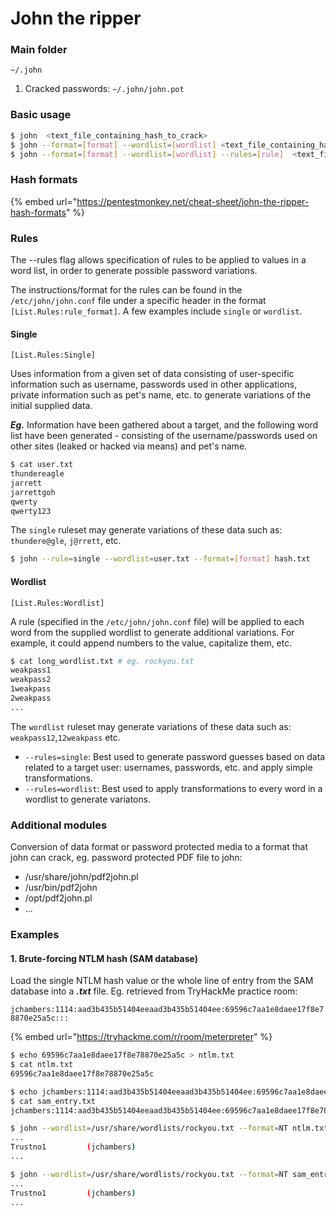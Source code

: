 # John the ripper

### Main folder

`~/.john`

1. Cracked passwords: `~/.john/john.pot`

### Basic usage

```bash
$ john  <text_file_containing_hash_to_crack>
$ john --format=[format] --wordlist=[wordlist] <text_file_containing_hash_to_crack>
$ john --format=[format] --wordlist=[wordlist] --rules=[rule]  <text_file_containing_hash_to_crack>
```

### Hash formats

{% embed url="https://pentestmonkey.net/cheat-sheet/john-the-ripper-hash-formats" %}

### Rules

The --rules flag allows specification of rules to be applied to values in a word list, in order to generate possible password variations.

The instructions/format for the rules can be found in the `/etc/john/john.conf` file under a specific header in the format `[List.Rules:rule_format]`. A few examples include `single` or `wordlist`.

#### Single

`[List.Rules:Single]`

Uses information from a given set of data consisting of user-specific information such as username, passwords used in other applications, private information such as pet's name, etc. to generate variations of the initial supplied data.

_**Eg.**_ Information have been gathered about a target, and the following word list have been generated - consisting of the username/passwords used on other sites (leaked or hacked via means) and pet's name.

```bash
$ cat user.txt
thundereagle
jarrett
jarrettgoh
qwerty
qwerty123
```

The `single` ruleset may generate variations of these data such as: `thundere@gle`, `j@rrett`, etc.

```bash
$ john --rule=single --wordlist=user.txt --format=[format] hash.txt
```

#### Wordlist

`[List.Rules:Wordlist]`

A rule (specified in the `/etc/john/john.conf` file) will be applied to each word from the supplied wordlist to generate additional variations. For example, it could append numbers to the value, capitalize them, etc.

```bash
$ cat long_wordlist.txt # eg. rockyou.txt
weakpass1
weakpass2
1weakpass
2weakpass
...
```

The `wordlist` ruleset may generate variations of these data such as: `weakpass12`,`12weakpass` etc.

* `--rules=single`: Best used to generate password guesses based on data related to a target user: usernames, passwords, etc. and apply simple transformations.
* `--rules=wordlist`: Best used to apply transformations to every word in a wordlist to generate variatons.

### Additional modules

Conversion of data format or password protected media to a format that john can crack, eg. password protected PDF file to john:

* /usr/share/john/pdf2john.pl&#x20;
* /usr/bin/pdf2john&#x20;
* /opt/pdf2john.pl
* ...

### Examples

#### 1. Brute-forcing NTLM hash (SAM database)

Load the single NTLM hash value or the whole line of entry from the SAM database into a _**.txt**_ file. Eg. retrieved from TryHackMe practice room:

`jchambers:1114:aad3b435b51404eeaad3b435b51404ee:69596c7aa1e8daee17f8e78870e25a5c:::`

{% embed url="https://tryhackme.com/r/room/meterpreter" %}

```bash
$ echo 69596c7aa1e8daee17f8e78870e25a5c > ntlm.txt
$ cat ntlm.txt
69596c7aa1e8daee17f8e78870e25a5c

$ echo jchambers:1114:aad3b435b51404eeaad3b435b51404ee:69596c7aa1e8daee17f8e78870e25a5c::: > sam_entry.txt
$ cat sam_entry.txt
jchambers:1114:aad3b435b51404eeaad3b435b51404ee:69596c7aa1e8daee17f8e78870e25a5c:::

$ john --wordlist=/usr/share/wordlists/rockyou.txt --format=NT ntlm.txt
...
Trustno1         (jchambers)   
...

$ john --wordlist=/usr/share/wordlists/rockyou.txt --format=NT sam_entry.txt
...
Trustno1         (jchambers)   
...
```
